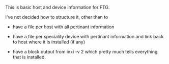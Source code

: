
This is basic host and device information for FTG.

I've not decided how to structure it, other than to 

-   have a file per host with all pertinant information

-   have a file per speciality device with pertinant information
    and link back to host where it is installed (if any)

-   have a block output from inxi -v 2 which pretty much tells everything
    that is installed.


